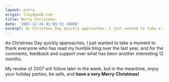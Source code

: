 ```yaml
---
layout: entry
origin: lloydyweb.com
title: Merry Christmas!
date: '2007-12-24 01:09:31 +0000'
excerpt: As Christmas Day quickly approaches, I just wanted to take a moment to thank everyone who has read my humble blog over the last year
---
```

As Christmas Day quickly approaches, I just wanted to take a moment to thank everyone who has read my humble blog over the last year, and for the comments, feedback and support over what has been another interesting 12 months.

My review of 2007 will follow later in the week, but in the meantime, enjoy your holiday parties, be safe, and **have a very Merry Christmas!**
